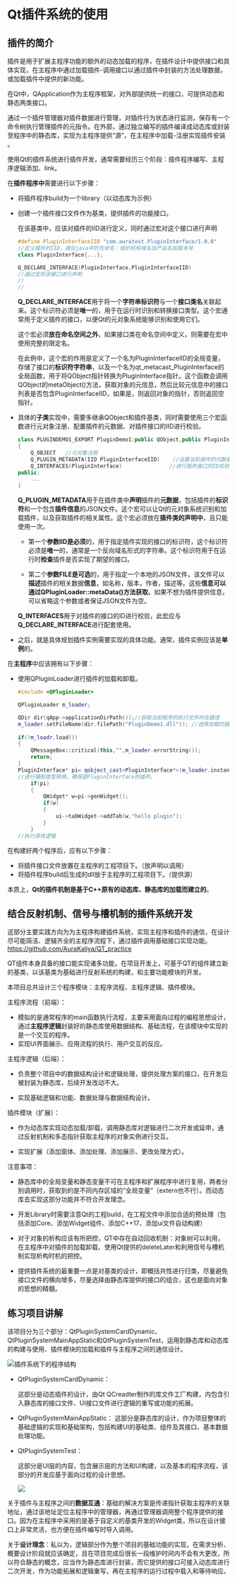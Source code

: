 # Qt插件系统的使用

## 插件的简介

插件是用于扩展主程序功能的额外的动态加载的程序，在插件设计中提供接口和具体实现，在主程序中通过加载插件-调用接口以通过插件中封装的方法处理数据，或加载插件中提供的新功能。

在Qt中，QApplication作为主程序框架，对外部提供统一的接口，可提供动态和静态两类接口。

通过一个插件管理器对插件数据进行管理，对插件行为状态进行监测，保存有一个命令树执行管理插件的元指令。在外部，通过独立编写的插件编译成动态库或封装至程序中的静态库，实现为主程序提供“源”，在主程序中加载-注册实现插件安装 。

使用Qt的插件系统进行插件开发，通常需要经历三个阶段：插件程序编写、主程序逻辑添加、link。

在**插件程序中**需要进行以下步骤：

* 将插件程序build为一个library（以动态库为示例）

* 创建一个插件接口文件作为基类，提供插件的功能接口。

    在该基类中，应该对插件的IID进行定义，同时通过宏对这个接口进行声明

    ```c++
    #define PluginInterfaceIID "com.auratest.PluginInterface/1.0.0"
    //定义插件的IID，类似java中的包命名：组织机构域名加产品名加版本号
    class PluginInterface{...};
    
    Q_DECLARE_INTERFACE(PluginInterface,PluginInterfaceIID)
    //通过宏将该接口进行声明
    //
    //
    ```

    **Q_DECLARE_INTERFACE**用于将一个**字符串标识符**与一个**接口类名**关联起来。这个标识符必须是**唯一**的，用于在运行时识别和转换接口类型。这个宏通常用于定义插件的接口，以便Qt的元对象系统能够识别和使用它们。   

    这个宏必须**放在命名空间之外**，如果接口类在命名空间中定义，则需要在宏中使用完整的限定名。 

    在此例中，这个宏的作用是定义了一个名为PluginInterfaceIID的全局变量，存储了接口的**标识符字符串**，以及一个名为qt_metacast_PluginInterface的全局函数，用于将QObject指针转换为PluginInterface指针。这个函数会调用QObject的metaObject()方法，获取对象的元信息，然后比较元信息中的接口列表是否包含PluginInterfaceIID，如果是，则返回对象的指针，否则返回空指针。

* 具体的**子类**实现中，需要多继承QObject和插件基类，同时需要使用三个宏函数进行元对象注册、配置插件的元数据、对插件接口的IID进行校验。

    ```c++
    class PLUGINDEMO1_EXPORT PluginDemo1:public QObject,public PluginInterface
    {
        Q_OBJECT   //元对象注册
        Q_PLUGIN_METADATA(IID PluginInterfaceIID)    //设置当前插件的元数据并对外提供实例
        Q_INTERFACES(PluginInterface)				//进行插件接口的ID校验
    public:
    	...
    }
    ```

    **Q_PLUGIN_METADATA**用于在插件类中**声明**插件的**元数据**，包括插件的**标识符**和一个包含**插件信息**的JSON文件。这个宏可以让Qt的元对象系统识别和加载插件，以及获取插件的相关属性。这个宏必须放在**插件类的声明中**，且只能使用一次。

    * 第一个**参数IID是必须**的，用于指定插件实现的接口的标识符，这个标识符必须是**唯一**的，通常是一个反向域名形式的字符串。这个标识符用于在运行时**检查**插件是否实现了期望的接口。

    * 第二个**参数FILE是可选**的，用于指定一个本地的JSON文件，该文件可以**描述**插件的相关数据**信息**，如名称，版本，作者，描述等。这些**信息可以通过QPluginLoader::metaData()方法获取**。如果不想为插件提供信息，可以省略这个参数或者保证JSON文件为空。

    **Q_INTERFACES**用于对插件的接口的ID进行校验，此宏应与**Q_DECLARE_INTERFACE**进行配套使用。

* 之后，就是具体规划插件实例需要实现的具体功能。通常，插件实例应该是**单例**的。

在**主程序**中应该拥有以下步骤：

* 使用QPluginLoader进行插件的加载和卸载。

    ```c++
    #include <QPluginLoader>
    
    QPluginLoader m_loader;
    
    QDir dir(qApp->applicationDirPath());//获取当前程序的执行文件所在路径
    m_loader.setFileName(dir.filePath("PluginDemo1.dll")); //选择加载的插件，通过传入dll库进行。
       
    if(!m_loadr.load())
    {
        QMessageBox::critical(this,"",m_loader.errorString());
        return;
    }
    PluginInterface* pi= qobject_cast<PluginInterface*>(m_loader.instance());
    //进行强制类型转换，确保是PluginInterface的插件。
        if(pi)
        {
            QWidget* w=pi->genWidget();
            if(w)
            {
                ui->tabWidget->addTab(w,"hello plugin");
            }
        }
    //执行具体逻辑
    ```

在构建好两个程序后，应有以下步骤：

* 将插件接口文件放置在主程序的工程项目下。（放声明以调用）
* 将插件程序build后生成的dll放于主程序的工程项目下。（提供源）

本质上，**Qt的插件机制是基于C++原有的动态库、静态库的加载而建立的**。



## 结合反射机制、信号与槽机制的插件系统开发

这部分主要实践方向为为主程序构建插件系统，实现主程序和插件的通信，在设计尽可能简洁、逻辑齐全的主程序流程下，通过插件调用基础接口实现功能。https://github.com/AuraKaliya/QT_practice

QT组件本身具备的接口能实现诸多功能，在项目开发上，可基于QT的组件建立新的基类，以该基类为基础进行反射系统的构建，和主要功能模块的开发。

本项目总共设计三个程序模块：主程序流程、主程序逻辑、插件模块。

主程序流程（前端）：

* 模拟的是通常程序的main函数执行流程，主要采用面向过程的编程思想设计，通过**主程序逻辑**封装好的静态库使用数据结构、基础流程，在该模块中实现的是一个交互的程序。
* 实现UI界面展示、应用流程的执行、用户交互的反应。

主程序逻辑（后端）：

* 负责整个项目中的数据结构设计和逻辑处理，提供处理方案的接口，在开发后被封装为静态库，后续开发改动不大。

* 实现基础逻辑和功能、数据处理与数据结构设计。

插件模块（扩展）：

* 作为动态库实现动态加载/卸载，调用静态库对逻辑进行二次开发或延申，通过反射机制和多态指针获取主程序的对象实例进行交互。

* 实现扩展（添加窗体、添加处理、添加展示、更改处理方式）。

注意事项：

* 静态库中的全局变量和静态变量不可在主程序和扩展程序中进行复用，两者分别调用时，获取到的是不同内存区域的“全局变量”（extern也不行）。而动态库去实现这部分功能并不符合开发理念。

* 开发Library时需要注意Qt的工程build，在工程文件中添加合适的预处理（包括添加Core、添加Widget组件、添加C++17、添加ui文件自动构建）

* 对于对象的析构应该有所把控，QT中存在自动回收机制：对象树可以利用，在主程序中对插件的加载卸载、使用Qt提供的deleteLater和利用信号与槽机制实现析构时机的把控。

* 提供插件系统的最重要一点是对基类的设计，即概括共性进行归类，尽量避免接口文件的横向增多，尽量选择由静态库提供的接口的组合，这也是面向对象的思想的精髓。

  
  
  

## 练习项目讲解

该项目分为三个部分：QtPluginSystemCardDynamic、QtPluginSystemMainAppStatic和QtPluginSystemTest，运用到静态库和动态库的构建与使用、插件模块的加载和插件与主程序之间的通信设计。



  ![插件系统下的程序结构](./插件系统下的程序结构-1695048136472-2.png)





* QtPluginSystemCardDynamic：

    这部分是动态插件的设计，由Qt QCreadter制作的库文件工厂构建，内包含引入静态库的接口文件、UI接口文件进行逻辑的重写或功能的拓展。

* QtPluginSystemMainAppStatic：
    这部分是静态库的设计，作为项目整体的基础逻辑的实现和基础架构，包括构建UI的基础类、组件及其接口、基本数据处理功能。

* QtPluginSystemTest：

    这部分是UI层的内容，包含展示层的方法和UI构建，以及基本的程序流程，该部分的开发应基于面向过程的设计思想。

    ![](./Snipaste_2023-09-18_22-59-31-1695049198319-5.png)

关于插件与主程序之间的**数据互通**：基础的解决方案是传递指针获取主程序的关联地址，通过该地址定位主程序中的管理器，再通过管理器调用整个程序提供的接口。因为在主程序中采用的是基于自定义的基类开发的Widget类，所以在设计接口上非常灵活，也方便在插件编写时导入调用。

关于**设计理念**：私以为，逻辑部分作为整个项目的基础功能的实现，在需求分析、概要设计阶段就应该确定，且在项目完成后很长一段维护时间内不会有大更改，所以符合静态的概念，应当作为静态库进行封装，而它提供的接口可接入动态库进行二次开发，作为功能拓展和逻辑重写，再在主程序的运行过程中载入和等待响应。





